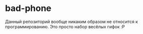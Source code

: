 # bad-phone
Данный репозиторий вообще никаким образом не относится к программированию. Это просто набор весёлых гифок :P
